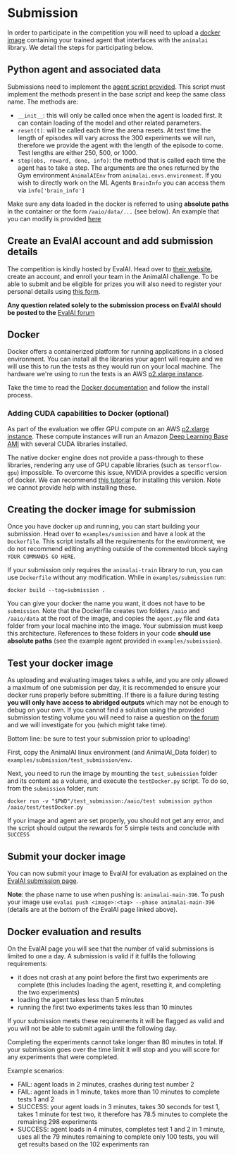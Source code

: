 # Submission

In order to participate in the competition you will need to upload a [docker image](https://docs.docker.com/get-started/) 
containing your trained agent that interfaces with the `animalai` library. We detail the steps for participating 
below.

## Python agent and associated data

Submissions need to implement the [agent script provided](https://github.com/beyretb/AnimalAI-Olympics/blob/master/agent.py). 
This script must implement the methods present in the base script and keep the same class name. The methods are:
- `__init__`: this will only be called once when the agent is loaded first. It can contain loading of the model and other 
related parameters.
- `reset(t)`: will be called each time the arena resets. At test time the length of episodes will vary across the 300 
experiments we will run, therefore we provide the agent with the length of the episode to come. Test lengths are either 250, 500, or 1000.
- `step(obs, reward, done, info)`: the method that is called each time the agent has to take a step. The arguments 
are the ones returned by the Gym environment `AnimalAIEnv` from `animalai.envs.environment`. If you wish to directly 
work on the ML Agents `BrainInfo` you can access them via `info['brain_info']`

Make sure any data loaded in the docker is referred to using **absolute paths** in the container or the form `/aaio/data/...` (see below). An example that you can modify is provided [here](https://github.com/beyretb/AnimalAI-Olympics/blob/master/examples/submission/agent.py)

## Create an EvalAI account and add submission details

The competition is kindly hosted by EvalAI. Head over to [their website](https://evalai.cloudcv.org/), create an account, and enroll your team in the AnimalAI challenge. To be able to submit and be eligible for prizes you will also need to register your personal details using [this form](https://docs.google.com/forms/d/e/1FAIpQLScqcIDaCwp1Wezj-klNfahcph1V8UQ-AZqmQui7vmcqVenPKw/viewform?usp=sf_link).

**Any question related solely to the submission process on EvalAI should be posted to the** [EvalAI forum](https://evalai-forum.cloudcv.org/c/animal-ai-olympics-2019)

## Docker

Docker offers a containerized platform for running applications in a closed environment. You can install all the libraries your agent will require and we will use this to run the tests as they would run on your local machine. The hardware we're using to run the tests is an AWS [p2.xlarge instance](https://aws.amazon.com/ec2/instance-types/p2/).

Take the time to read the [Docker documentation](https://docs.docker.com/get-started/) and follow the install process.

### Adding CUDA capabilities to Docker (optional)

As part of the evaluation we offer GPU compute on an AWS 
[p2.xlarge instance](https://aws.amazon.com/ec2/instance-types/p2/). These compute instances will run an Amazon 
[Deep Learning Base AMI](https://aws.amazon.com/marketplace/pp/B077GCZ4GR) with several CUDA libraries installed. 

The native docker engine does not provide a pass-through to these libraries, rendering any use of GPU capable libraries (such as `tensorflow-gpu`) impossible. To overcome this issue, NVIDIA provides a specific version of docker. We can recommend [this tutorial](https://marmelab.com/blog/2018/03/21/using-nvidia-gpu-within-docker-container.html#installing-nvidia-docker) for installing this version. Note we cannot provide help with installing these.

## Creating the docker image for submission

Once you have docker up and running, you can start building your submission. Head over to `examples/sumission` and have a look at the `Dockerfile`. This script installs all the requirements for the environment, we do not recommend editing anything outside of the commented block saying `YOUR COMMANDS GO HERE`.

If your submission only requires the `animalai-train` library to run, you can use `Dockerfile` without any modification. While in `examples/submission` run:

```
docker build --tag=submission .
```

You can give your docker the name you want, it does not have to be `submission`. Note that the Dockerfile creates two 
folders `/aaio` and `/aaio/data` at the root of the image, and copies the `agent.py` file and `data` folder from your local machine into the image. Your submission must keep this architecture. References to these folders in 
your code **should use absolute paths** (see the example agent provided in `examples/submission`).

## Test your docker image

As uploading and evaluating images takes a while, and you are only allowed a maximum of one submission per day, it is recommended to ensure your docker runs properly before submitting. If there is a failure during testing **you will only have access to abridged outputs** which may not be enough to debug on your own. If you cannot find a solution using the provided submission testing volume you will need to raise a question on [the forum](https://evalai-forum.cloudcv.org/c/animal-ai-olympics-2019) and we will investigate for you (which might take time).

Bottom line: be sure to test your submission prior to uploading!

First, copy the AnimalAI linux environment (and AnimalAI_Data folder) to `examples/submission/test_submission/env`. 

Next, you need to  run the image by mounting the `test_submission` folder and its content as a volume, and execute the `testDocker.py` script. To do so, from the `submission` folder, run:

```
docker run -v "$PWD"/test_submission:/aaio/test submission python /aaio/test/testDocker.py 
```

If your image and agent are set properly, you should not get any error, and the script should output the rewards for 5 simple tests and conclude with `SUCCESS`

## Submit your docker image

You can now submit your image to EvalAI for evaluation as explained on the [EvalAI submission page](https://evalai.cloudcv.org/web/challenges/challenge-page/396/submission).

**Note**: the phase name to use when pushing is: `animalai-main-396`. To push your image use `evalai push <image>:<tag> --phase animalai-main-396` (details are at the bottom of the EvalAI page linked above).

## Docker evaluation and results

On the EvalAI page you will see that the number of valid submissions is limited to one a day. A submission is valid if it fulfils the following requirements:

- it does not crash at any point before the first two experiments are complete (this includes loading the agent, resetting it, and completing the two experiments)
- loading the agent takes less than 5 minutes
- running the first two experiments takes less than 10 minutes

If your submission meets these requirements it will be flagged as valid and you will not be able to submit again until the following day. 

Completing the experiments cannot take longer than 80 minutes in total. If your submission goes over the time limit it will stop and you will score for any experiments that were completed.

Example scenarios:

- FAIL: agent loads in 2 minutes, crashes during test number 2
- FAIL: agent loads in 1 minute, takes more than 10 minutes to complete tests 1 and 2
- SUCCESS: your agent loads in 3 minutes, takes 30 seconds for test 1, takes 1 minute for test two, it therefore has 78.5 minutes to complete the remaining 298 experiments
- SUCCESS: agent loads in 4 minutes, completes test 1 and 2 in 1 minute, uses all the 79 minutes remaining to complete only 100 tests, you will get results based on the 102 experiments ran
